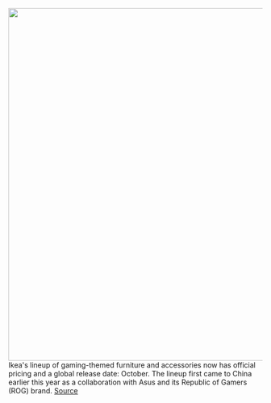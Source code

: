 <img src='https://cdn.vox-cdn.com/thumbor/z_RArSR9J9wgT3GrukuVW9ryEJE=/0x0:4773x3183/1200x800/filters:focal(2006x1211:2768x1973)/cdn.vox-cdn.com/uploads/chorus_image/image/69870949/PH180876.0.jpg' width='700px' /><br/>
Ikea's lineup of gaming-themed furniture and accessories now has official pricing and a global release date: October. The lineup first came to China earlier this year as a collaboration with Asus and its Republic of Gamers (ROG) brand.
<a href='https://www.theverge.com/2021/9/17/22679118/ikeas-gaming-range-october-release-date-chairs-furniture-desks'> Source <a/>